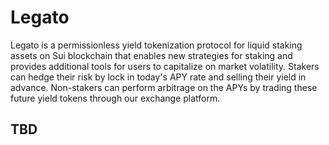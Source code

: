 # Legato

Legato is a permissionless yield tokenization protocol for liquid staking assets on Sui blockchain that enables new strategies for staking and provides additional tools for users to capitalize on market volatility. Stakers can hedge their risk by lock in today's APY rate and selling their yield in advance. Non-stakers can perform arbitrage on the APYs by trading these future yield tokens through our exchange platform.

## TBD
